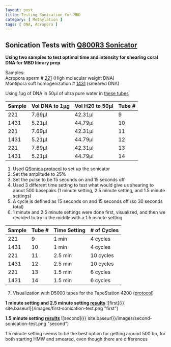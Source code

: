```yaml
---
layout: post
title: Testing Sonication for MBD
category: [ Methylation ]
tags: [ DNA, Acropora ]
---
```


## Sonication Tests with [Q800R3 Sonicator](https://www.sonicator.com/collections/sonicators/products/q800r-sonicator)

**Using two samples to test optimal time and intensity for shearing coral DNA for MBD library prep**

Samples:  
Acropora sperm # [221](https://echille.github.io/E.-Chille-Open-Lab-Notebook/Acropora-Larvae-DNA-RNA-Extraction-Batch-2/) (High molecular weight DNA)  
Montipora soft homogenization # [1431](https://github.com/emmastrand/EmmaStrand_Notebook/blob/master/_posts/2019-06-06-Testing-Soft-and-Hard-Homogenization-Protocol.md) (smeared DNA)

Using 1µg of DNA in 50µl of ultra pure water in [these tubes](https://www.fishersci.com/shop/products/brandtech-thin-wall-0-2ml-pcr-tubes-attached-caps-10/1388258#?keyword=781305)

|Sample|Vol DNA to 1µg| Vol H20 to 50µl|Tube #|
|---|---|---|---|
|221|7.69µl|42.31µl|9|
1431|5.21µl|44.79µl|10|
|221|7.69µl|42.31µl|11|
1431|5.21µl|44.79µl|12|
|221|7.69µl|42.31µl|13|
1431|5.21µl|44.79µl|14|

1. Used [QSonica protocol](https://meschedl.github.io/MESPutnam_Open_Lab_Notebook/Qsonica/) to set up the sonicator
2. Set the amplitude to 25%
3. Set the pulse to be 15 seconds on and 15 seconds off
4. Used 3 different time setting to test what would give us shearing to about 500 basepairs (1 minute setting, 2.5 minute setting, and 1.5 minute settings)
5. A cycle is defined as 15 seconds on and 15 seconds off (so 30 seconds total)
6. 1 minute and 2.5 minute settings were done first, visualized, and then we decided to try in the middle with a 1.5 minute setting

|Sample|Tube # | Time Setting|# of Cycles|
|---|----|-----|----|
|221|9|1 min|4 cycles|
|1431|10|1 min| 4 cycles|
|221|11| 2.5 min|10 cycles|
|1431|12|2.5 min|10 cycles|
|221|13|1.5 min|6 cycles|
|1431|14|1.5 min|6 cycles|

7. Visualization with D5000 tapes for the TapeStation 4200 ([protocol](https://meschedl.github.io/MESPutnam_Open_Lab_Notebook/DNA-Tapestation/))

**1 minute setting and 2.5 minute setting [results](https://github.com/meschedl/MESPutnam_Open_Lab_Notebook/blob/master/tapestation_pdfs/2019-07-30%20-%2013.26.32.pdf)**
![first]({{ site.baseurl}}/images/first-sonication-test.png "first")

**1.5 minute setting [results](https://github.com/meschedl/MESPutnam_Open_Lab_Notebook/blob/master/tapestation_pdfs/2019-07-30%20-%2018.05.38.pdf)**
![second]({{ site.baseurl}}/images/second-sonication-test.png "second")

1.5 minute setting seems to be the best option for getting around 500 bp, for both starting HMW and smeared, even though there are differences
